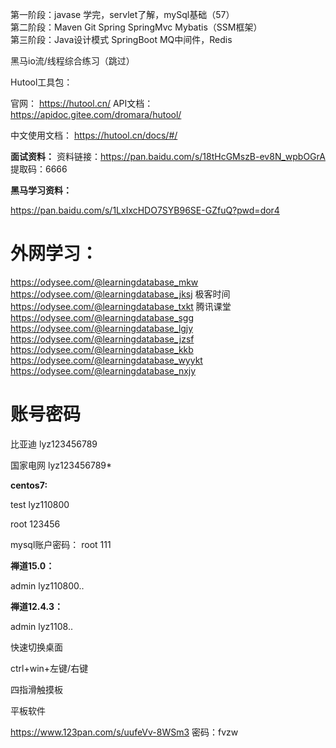 第一阶段：javase 学完，servlet了解，mySql基础（57）			
第二阶段：Maven Git Spring SpringMvc Mybatis（SSM框架）  
第三阶段：Java设计模式     SpringBoot  MQ中间件，Redis

黑马io流/线程综合练习（跳过）

Hutool工具包：

官网：
	https://hutool.cn/
API文档：
	https://apidoc.gitee.com/dromara/hutool/

中文使用文档：
	https://hutool.cn/docs/#/



**面试资料：** 
资料链接：https://pan.baidu.com/s/18tHcGMszB-ev8N_wpbOGrA 
提取码：6666

**黑马学习资料：**

https://pan.baidu.com/s/1LxIxcHDO7SYB96SE-GZfuQ?pwd=dor4

# 外网学习：

https://odysee.com/@learningdatabase_mkw
https://odysee.com/@learningdatabase_jksj
极客时间
https://odysee.com/@learningdatabase_txkt
腾讯课堂
https://odysee.com/@learningdatabase_sgg
https://odysee.com/@learningdatabase_lgjy
https://odysee.com/@learningdatabase_jzsf
https://odysee.com/@learningdatabase_kkb
https://odysee.com/@learningdatabase_wyykt
https://odysee.com/@learningdatabase_nxjy

# 账号密码

比亚迪
lyz123456789

国家电网
lyz123456789*

**centos7:**

test     lyz110800

root    123456

mysql账户密码：    root   111

**禅道15.0：**

admin    lyz110800..

**禅道12.4.3：**

admin lyz1108..



快速切换桌面

ctrl+win+左键/右键

四指滑触摸板



平板软件

https://www.123pan.com/s/uufeVv-8WSm3    密码：fvzw